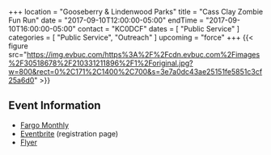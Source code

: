 +++
location = "Gooseberry & Lindenwood Parks"
title = "Cass Clay Zombie Fun Run"
date = "2017-09-10T12:00:00-05:00"
endTime = "2017-09-10T16:00:00-05:00"
contact = "KC0DCF"
dates = [ "Public Service" ]
categories = [ "Public Service", "Outreach" ]
upcoming = "force"
+++
{{< figure src="https://img.evbuc.com/https%3A%2F%2Fcdn.evbuc.com%2Fimages%2F30518678%2F210331211896%2F1%2Foriginal.jpg?w=800&rect=0%2C171%2C1400%2C700&s=3e7a0dc43ae25151fe5851c3cf25a6d0" >}}

## Event Information
* [Fargo Monthly](https://www.fargomonthly.com/events/ready-set-survive-cass-clay-zombie-fun-run/) 
* [Eventbrite](http://readysetsurvive.eventbrite.com) (registration page)
* [Flyer](http://localhost/)

